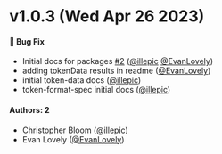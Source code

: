 # v1.0.3 (Wed Apr 26 2023)

#### 🐛 Bug Fix

- Initial docs for packages [#2](https://github.com/knapsack-labs/design-token-tools/pull/2) ([@illepic](https://github.com/illepic) [@EvanLovely](https://github.com/EvanLovely))
- adding tokenData results in readme ([@EvanLovely](https://github.com/EvanLovely))
- initial token-data docs ([@illepic](https://github.com/illepic))
- token-format-spec initial docs ([@illepic](https://github.com/illepic))

#### Authors: 2

- Christopher Bloom ([@illepic](https://github.com/illepic))
- Evan Lovely ([@EvanLovely](https://github.com/EvanLovely))
